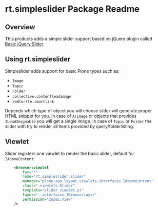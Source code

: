 rt.simpleslider Package Readme
==============================

Overview
--------

This products adds a simple slider support based on jQuery plugin called 
[Basic jQuery Slider](http://basic-slider.com/)


Using rt.simpleslider
---------------------

Simpleslider adds support for basic Plone types such as:
 * `Image`
 * `Topic`
 * `Folder`
 * `collective.contentleadimage`
 * `redturtle.smartlink`

Depends which type of object you will choose slider will generate proper HTML
snippet for you. In case of `ATImage` or objects that provides `ILeadImageable` 
you will get a single image. In case of `Topic` or `Folder` the slider with try to render
all items provided by query/folderlisting.


Viewlet
-------

Slider registers one viewlet to render the basic slider, default for `IAboveContent`:

```xml
    <browser:viewlet
        for="*"
        name="rt.simpleslider.slider"
        manager="plone.app.layout.viewlets.interfaces.IAboveContent"
        class=".viewlets.Slider"
        template="slider_viewlet.pt"
        layer="..interfaces.IBrowserLayer"
        permission="zope2.View"
    />
```
